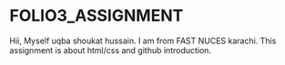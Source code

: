 # FOLIO3_ASSIGNMENT
Hii, Myself uqba shoukat hussain. I am from FAST NUCES karachi. This assignment is about html/css and github introduction.
